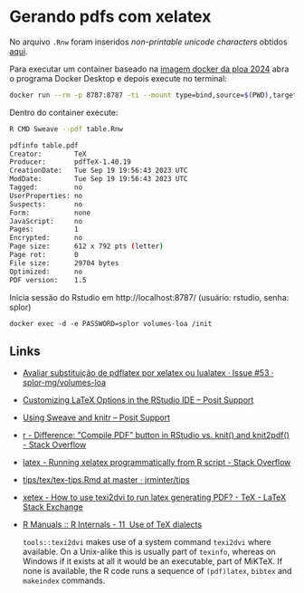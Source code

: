 # Gerando pdfs com xelatex

No arquivo `.Rnw` foram inseridos _non-printable unicode characters_ obtidos [aqui](https://www.soscisurvey.de/tools/view-chars.php).

Para executar um container baseado na [imagem docker da ploa 2024](https://hub.docker.com/r/fjuniorr/volumes) abra o programa Docker Desktop e depois execute no terminal:


```bash
docker run --rm -p 8787:8787 -ti --mount type=bind,source=$(PWD),target=/home/rstudio volumes:ploa2024 bash
```

Dentro do container execute:

```bash
R CMD Sweave --pdf table.Rnw 
```

```bash
pdfinfo table.pdf 
Creator:        TeX
Producer:       pdfTeX-1.40.19
CreationDate:   Tue Sep 19 19:56:43 2023 UTC
ModDate:        Tue Sep 19 19:56:43 2023 UTC
Tagged:         no
UserProperties: no
Suspects:       no
Form:           none
JavaScript:     no
Pages:          1
Encrypted:      no
Page size:      612 x 792 pts (letter)
Page rot:       0
File size:      29704 bytes
Optimized:      no
PDF version:    1.5
```

Inicia sessão do Rstudio em http://localhost:8787/ (usuário: rstudio, senha: splor)

```
docker exec -d -e PASSWORD=splor volumes-loa /init
```

## Links

- [Avaliar substituição de pdflatex por xelatex ou lualatex · Issue #53 · splor-mg/volumes-loa](https://github.com/splor-mg/volumes-loa/issues/53)
- [Customizing LaTeX Options in the RStudio IDE – Posit Support](https://support.posit.co/hc/en-us/articles/200532257)
- [Using Sweave and knitr – Posit Support](https://support.posit.co/hc/en-us/articles/200552056)
- [r - Difference: "Compile PDF" button in RStudio vs. knit() and knit2pdf() - Stack Overflow](https://stackoverflow.com/questions/34591487/difference-compile-pdf-button-in-rstudio-vs-knit-and-knit2pdf)
- [latex - Running xelatex programmatically from R script - Stack Overflow](https://stackoverflow.com/questions/49082874/running-xelatex-programmatically-from-r-script)
- [tips/tex/tex-tips.Rmd at master · jrminter/tips](https://github.com/jrminter/tips/blob/master/tex/tex-tips.Rmd#L859)
- [xetex - How to use texi2dvi to run latex generating PDF? - TeX - LaTeX Stack Exchange](https://tex.stackexchange.com/questions/31808/how-to-use-texi2dvi-to-run-latex-generating-pdf)
- [R Manuals :: R Internals - 11  Use of TeX dialects](https://rstudio.github.io/r-manuals/r-ints/Use-of-TeX-dialects.html)

    `tools::texi2dvi` makes use of a system command `texi2dvi` where available. On a Unix-alike this is usually part of `texinfo`, whereas on Windows if it exists at all it would be an executable, part of MiKTeX. If none is available, the R code runs a sequence of `(pdf)latex`, `bibtex` and `makeindex` commands.